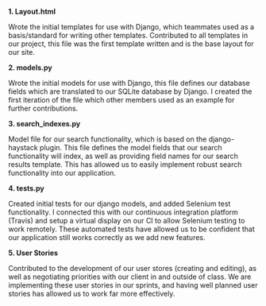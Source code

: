 **1. Layout.html**

Wrote the initial templates for use with Django, which teammates used as a basis/standard for writing other templates. Contributed to all templates in our project, this file was the first template written and is the base layout for our site.

**2. models.py**

Wrote the initial models for use with Django, this file defines our database fields which are translated to our SQLite database by Django. I created the first iteration of the file which other members used as an example for further contributions.

**3. search_indexes.py**

Model file for our search functionality, which is based on the django-haystack plugin. This file defines the model fields that our search functionality will index, as well as providing field names for our search results template. This has allowed us to easily implement robust search functionality into our application.

**4. tests.py**

Created initial tests for our django models, and added Selenium test functionality. I connected this with our continuous integration platform (Travis) and setup a virtual display on our CI to allow Selenium testing to work remotely. These automated tests have allowed us to be confident that our application still works correctly as we add new features.

**5. User Stories**

Contributed to the development of our user stores (creating and editing), as well as negotiating priorities with our client in and outside of class. We are implementing these user stories in our sprints, and having well planned user stories has allowed us to work far more effectively.
